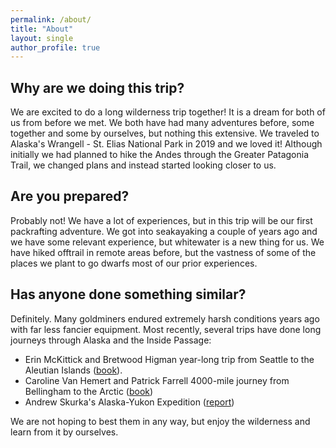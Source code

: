 ```yaml
---
permalink: /about/
title: "About"
layout: single
author_profile: true
---
```


## Why are we doing this trip?

We are excited to do a long wilderness trip together! It is a dream for both of us from before we met. We both have had many adventures before, some together and some by ourselves, but nothing this extensive. We traveled to Alaska's Wrangell - St. Elias National Park in 2019 and we loved it! Although initially we had planned to hike the Andes through the Greater Patagonia Trail, we changed plans and instead started looking closer to us. 

## Are you prepared?

Probably not! We have a lot of experiences, but in this trip will be our first packrafting adventure. We got into seakayaking a couple of years ago and we have some relevant experience, but whitewater is a new thing for us. We have hiked offtrail in remote areas before, but the vastness of some of the places we plant to go dwarfs most of our prior experiences. 

## Has anyone done something similar?

Definitely. Many goldminers endured extremely harsh conditions years ago with far less fancier equipment. Most recently, several trips have done long journeys through Alaska and the Inside Passage:

- Erin McKittick and Bretwood Higman year-long trip from Seattle to the Aleutian Islands ([book](http://www.groundtruthtrekking.org/Book/)).
- Caroline Van Hemert and Patrick Farrell 4000-mile journey from Bellingham to the Arctic ([book](https://www.carolinevanhemert.com/book))
- Andrew Skurka's Alaska-Yukon Expedition ([report](https://andrewskurka.com/adventures/alaska-yukon-expedition/))

We are not hoping to best them in any way, but enjoy the wilderness and learn from it by ourselves.
